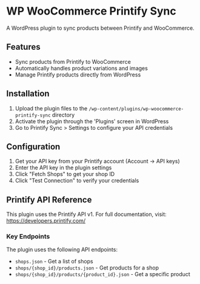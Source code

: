 # WP WooCommerce Printify Sync

A WordPress plugin to sync products between Printify and WooCommerce.

## Features

- Sync products from Printify to WooCommerce
- Automatically handles product variations and images
- Manage Printify products directly from WordPress

## Installation

1. Upload the plugin files to the `/wp-content/plugins/wp-woocommerce-printify-sync` directory
2. Activate the plugin through the 'Plugins' screen in WordPress
3. Go to Printify Sync > Settings to configure your API credentials

## Configuration

1. Get your API key from your Printify account (Account → API keys)
2. Enter the API key in the plugin settings
3. Click "Fetch Shops" to get your shop ID
4. Click "Test Connection" to verify your credentials

## Printify API Reference

This plugin uses the Printify API v1. For full documentation, visit:
https://developers.printify.com/

### Key Endpoints

The plugin uses the following API endpoints:

- `shops.json` - Get a list of shops
- `shops/{shop_id}/products.json` - Get products for a shop
- `shops/{shop_id}/products/{product_id}.json` - Get a specific product
